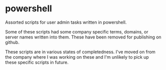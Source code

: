 # powershell
Assorted scripts for user admin tasks written in powershell.

Some of these scripts had some company specific terms, domains, or server names written into them. These have been removed for publishing on github.

These scripts are in various states of completedness. I've moved on from the company where I was working on these and I'm unlikely to pick up these specific scripts in future.
